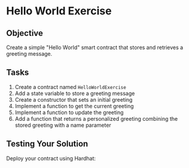 # Hello World Exercise

## Objective

Create a simple "Hello World" smart contract that stores and retrieves a greeting message.

## Tasks

1. Create a contract named `HelloWorldExercise`
2. Add a state variable to store a greeting message
3. Create a constructor that sets an initial greeting
4. Implement a function to get the current greeting
5. Implement a function to update the greeting
6. Add a function that returns a personalized greeting combining the stored greeting with a name parameter

## Testing Your Solution

Deploy your contract using Hardhat: 